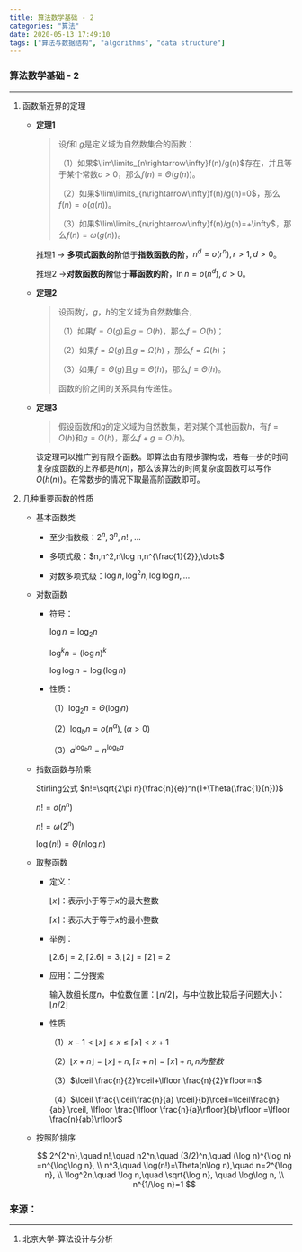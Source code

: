 ```yaml
---
title: 算法数学基础 - 2
categories: "算法"
date: 2020-05-13 17:49:10
tags: ["算法与数据结构", "algorithms", "data structure"]
---
```


### 算法数学基础 - 2

-----

1. 函数渐近界的定理
   
   + **定理1**
     
     > 设$f$和 $g$是定义域为自然数集合的函数：
     > 
     > （1）如果$\lim\limits_{n\rightarrow\infty}f(n)/g(n)$存在，并且等于某个常数$c>0$，那么$f(n)=\Theta(g(n))$。
     > 
     > （2）如果$\lim\limits_{n\rightarrow\infty}f(n)/g(n)=0$，那么$f(n)=o(g(n))$。
     > 
     > （3）如果$\lim\limits_{n\rightarrow\infty}f(n)/g(n)=+\infty$，那么$f(n)=\omega(g(n))$。
     
     推理1 → **多项式函数的阶**低于**指数函数的阶**，$n^d=o(r^n),r>1,d>0$。
     
     推理2 →**对数函数的阶**低于**幂函数的阶**，$\ln n=o(n^d),d>0$。
   
   + **定理2**
     
     > 设函数$f$，$g$，$h$的定义域为自然数集合，
     > 
     > （1）如果$f=O(g)$且$g=O(h)$，那么$f=O(h)$；
     > 
     > （2）如果$f=\Omega(g)$且$g=\Omega(h)$ ，那么$f=\Omega(h)$；
     > 
     > （3）如果$f=\Theta(g)$且$g=\Theta(h)$，那么$f=\Theta(h)$。
     > 
     > 函数的阶之间的关系具有传递性。
   
   + **定理3**
     
     > 假设函数$f$和$g$的定义域为自然数集，若对某个其他函数$h$，有$f=O(h)$和$g=O(h)$，那么$f+g=O(h)$。
     
     该定理可以推广到有限个函数。即算法由有限步骤构成，若每一步的时间复杂度函数的上界都是$h(n)$，那么该算法的时间复杂度函数可以写作$O(h(n))$。在常数步的情况下取最高阶函数即可。

2. 几种重要函数的性质
   
   + 基本函数类
     
     - 至少指数级：$2^n,3^n,n!~,\dots$
     
     - 多项式级：$n,n^2,n\log n,n^{\frac{1}{2}},\dots$
     
     - 对数多项式级：$\log n, \log^2n,\log\log n,\dots$
   
   + 对数函数
     
     + 符号：
       
       $\log n = \log_2n$
       
       $\log^kn=(\log n)^k$
       
       $\log \log n=\log(\log n)$
     
     + 性质：
       
       （1）$\log_2n=\Theta(\log_ln)$
       
       （2）$\log_bn=o(n^\alpha), (\alpha>0)$
       
       （3）$a^{\log_bn}=n^{\log_ba}$
   
   + 指数函数与阶乘
     
     Stirling公式  $n!=\sqrt{2\pi n}(\frac{n}{e})^n(1+\Theta(\frac{1}{n}))$
     
     $n!=o(n^n)$
     
     $n!=\omega(2^n)$
     
     $\log(n!)=\Theta(n\log n)$
   
   + 取整函数
     
     + 定义：
       
       $\lfloor x\rfloor$：表示小于等于$x$的最大整数
       
       $\lceil x\rceil$：表示大于等于$x$的最小整数
     
     + 举例：
       
       $\lfloor 2.6\rfloor=2, \lceil 2.6\rceil=3,\lfloor 2\rfloor=\lceil 2\rceil=2$
     
     + 应用：二分搜索
       
       输入数组长度$n$，中位数位置：$\lfloor n/2\rfloor$，与中位数比较后子问题大小：$\lfloor n/2\rfloor$
     
     + 性质
       
       （1）$x-1<\lfloor x\rfloor \le x \le \lceil x\rceil < x+1$
       
       （2）$\lfloor x+n \rfloor=\lfloor x\rfloor+n,\lceil x+n\rceil=\lceil x\rceil+n, n为整数$
       
       （3）$\lceil \frac{n}{2}\rceil+\lfloor \frac{n}{2}\rfloor=n$
       
       （4）$\lceil \frac{\lceil\frac{n}{a} \rceil}{b}\rceil=\lceil\frac{n}{ab} \rceil, \lfloor \frac{\lfloor \frac{n}{a}\rfloor}{b}\rfloor =\lfloor \frac{n}{ab}\rfloor$
   
   + 按照阶排序
     
     $$
     2^{2^n},\quad n!,\quad n2^n,\quad (3/2)^n,\quad (\log n)^{\log n} =n^{\log\log n}, \\
     n^3,\quad \log(n!)=\Theta(n\log n),\quad n=2^{\log n}, \\
     \log^2n,\quad \log n,\quad \sqrt{\log n}, \quad \log\log n, \\
     n^{1/\log n}=1
     $$



### 来源：

-----

1. 北京大学-算法设计与分析
